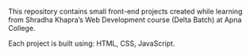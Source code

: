This repository contains small front-end projects created while learning from Shradha Khapra’s Web Development course (Delta Batch) at Apna College.

Each project is built using: HTML, CSS, JavaScript.
